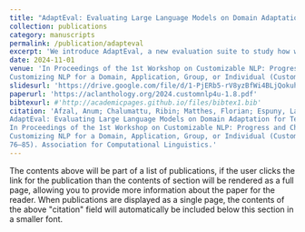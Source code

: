 ```yaml
---
title: "AdaptEval: Evaluating Large Language Models on Domain Adaptation for Text Summarization"
collection: publications
category: manuscripts
permalink: /publication/adapteval
excerpt: 'We introduce AdaptEval, a new evaluation suite to study how well large language models adapt to summarization tasks in various domains. By benchmarking multiple models in both fine-tuning and in-context learning scenarios, we find that model size has little impact on in-context learning performance.'
date: 2024-11-01
venue: 'In Proceedings of the 1st Workshop on Customizable NLP: Progress and Challenges in
Customizing NLP for a Domain, Application, Group, or Individual (CustomNLP4U) in EMNLP 2024.'
slidesurl: 'https://drive.google.com/file/d/1-PjERb5-rV8yzBfWi4BLjQokuhJ-mGrI/view?usp=sharing'
paperurl: 'https://aclanthology.org/2024.customnlp4u-1.8.pdf'
bibtexurl: #'http://academicpages.github.io/files/bibtex1.bib'
citation: 'Afzal, Anum; Chalumattu, Ribin; Matthes, Florian; Espuny, Laura Mascarell; (2024).
AdaptEval: Evaluating Large Language Models on Domain Adaptation for Text Summarization.
In Proceedings of the 1st Workshop on Customizable NLP: Progress and Challenges in
Customizing NLP for a Domain, Application, Group, or Individual (CustomNLP4U) (pp.
76–85). Association for Computational Linguistics.'
---
```

The contents above will be part of a list of publications, if the user clicks the link for the publication than the contents of section will be rendered as a full page, allowing you to provide more information about the paper for the reader. When publications are displayed as a single page, the contents of the above "citation" field will automatically be included below this section in a smaller font.
